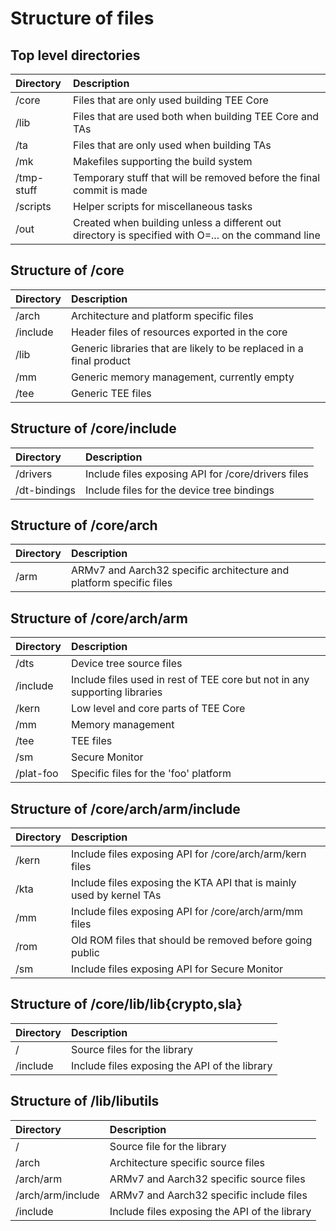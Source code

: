 # Structure of files

## Top level directories
Directory | Description
:---------|:------------
/core	  | Files that are only used building TEE Core
/lib	  | Files that are used both when building TEE Core and TAs
/ta	  | Files that are only used when building TAs
/mk	  | Makefiles supporting the build system
/tmp-stuff| Temporary stuff that will be removed before the final commit is made
/scripts  | Helper scripts for miscellaneous tasks
/out	  | Created when building unless a different out directory is specified with O=... on the command line

## Structure of /core
Directory | Description
:---------|:------------
/arch	  | Architecture and platform specific files
/include  | Header files of resources exported in the core
/lib	  | Generic libraries that are likely to be replaced in a final product
/mm	  | Generic memory management, currently empty
/tee	  | Generic TEE files

## Structure of /core/include
Directory | Description
:---------|:------------
/drivers  | Include files exposing API for /core/drivers files
/dt-bindings  | Include files for the device tree bindings

## Structure of /core/arch
Directory | Description
:---------|:------------
/arm	  | ARMv7 and Aarch32 specific architecture and platform specific files

## Structure of /core/arch/arm
Directory | Description
:---------|:------------
/dts	  | Device tree source files
/include  | Include files used in rest of TEE core but not in any supporting libraries
/kern	  | Low level and core parts of TEE Core
/mm	  | Memory management
/tee	  | TEE files
/sm	  | Secure Monitor
/plat-foo | Specific files for the 'foo' platform

## Structure of /core/arch/arm/include
Directory | Description
:---------|:------------
/kern	  | Include files exposing API for /core/arch/arm/kern files
/kta	  | Include files exposing the KTA API that is mainly used by kernel TAs
/mm	  | Include files exposing API for /core/arch/arm/mm files
/rom	  | Old ROM files that should be removed before going public
/sm	  | Include files exposing API for Secure Monitor

## Structure of /core/lib/lib{crypto,sla}
Directory | Description
:---------|:------------
/	  | Source files for the library
/include  | Include files exposing the API of the library

## Structure of /lib/libutils
Directory | Description
:---------|:------------
/	  | Source file for the library
/arch	  | Architecture specific source files
/arch/arm | ARMv7 and Aarch32 specific source files
/arch/arm/include | ARMv7 and Aarch32 specific include files
/include  | Include files exposing the API of the library
